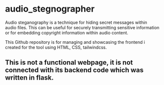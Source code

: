 # audio_stegnographer
Audio steganography is a technique for hiding secret messages within audio files. This can be useful for securely transmitting sensitive information or for embedding copyright information within audio content.

This Github repository is for managing and showcasing the frontend i created for the tool using HTML, CSS, tailwindcss.
## This is not a functional webpage, it is not connected with its backend code which was written in flask.
